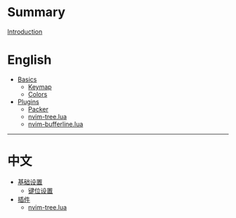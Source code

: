 # Summary

[Introduction](README.md)

# English

- [Basics]()
    - [Keymap](keymap.md)
    - [Colors](colors.md)
- [Plugins]()
    - [Packer](packer.md)
    - [nvim-tree.lua](nvim-tree.md)
    - [nvim-bufferline.lua](nvim-bufferline.md)

---

# 中文

- [基础设置]()
    - [键位设置](keymap_cn.md)
- [插件]()
    - [nvim-tree.lua](nvim-tree_cn.md)
